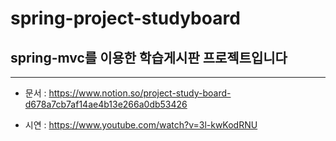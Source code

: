 # spring-project-studyboard


## spring-mvc를 이용한 학습게시판 프로젝트입니다



* * *



* 문서 : https://www.notion.so/project-study-board-d678a7cb7af14ae4b13e266a0db53426

- 시연 : https://www.youtube.com/watch?v=3l-kwKodRNU

